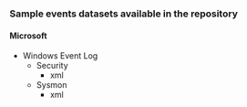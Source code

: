 ### Sample events datasets available in the repository

#### Microsoft
* Windows Event Log
    * Security
        * xml
    * Sysmon 
        * xml    
